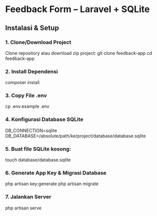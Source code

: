 # Feedback Form – Laravel + SQLite

## Instalasi & Setup

### 1. Clone/Download Project

Clone repository atau download zip project:
git clone <repository-url> feedback-app
cd feedback-app

### 2. Install Dependensi

composer install

### 3. Copy File .env

cp .env.example .env

### 4. Konfigurasi Database SQLite

DB_CONNECTION=sqlite
DB_DATABASE=/absolute/path/ke/project/database/database.sqlite

### 5. Buat file SQLite kosong:

touch database/database.sqlite

### 6. Generate App Key & Migrasi Database

php artisan key:generate
php artisan migrate

### 7. Jalankan Server

php artisan serve
